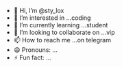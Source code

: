 - 👋 Hi, I’m @sty_lox
- 👀 I’m interested in ...coding
- 🌱 I’m currently learning ...student
- 💞️ I’m looking to collaborate on ...vip
- 📫 How to reach me ...on telegram 
- 😄 Pronouns: ...
- ⚡ Fun fact: ...

<!---
Zexxy69/Zexxy69 is a ✨ special ✨ repository because its `README.md` (this file) appears on your GitHub profile.
You can click the Preview link to take a look at your changes.
--->
